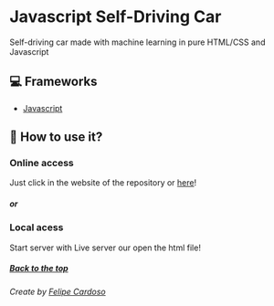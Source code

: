 # Javascript Self-Driving Car

Self-driving car made with machine learning in pure HTML/CSS and Javascript

## 💻 Frameworks

- [Javascript](https://www.javascript.com)

## 🚀 How to use it?

### Online access

Just click in the website of the repository or [here](https://self-driving-car-ten.vercel.app)!

##### or

### Local acess

Start server with Live server our open the html file!

##### [Back to the top](#)

###### Create by [Felipe Cardoso](https://lymei.art)
